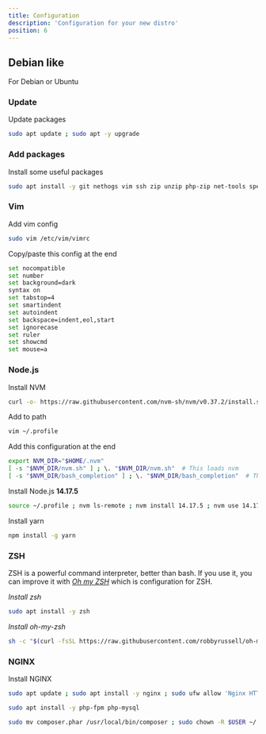 ```yaml
---
title: Configuration
description: 'Configuration for your new distro'
position: 6
---
```


## Debian like

For Debian or Ubuntu

### Update

Update packages

```bash
sudo apt update ; sudo apt -y upgrade
```

### Add packages

Install some useful packages

```bash
sudo apt install -y git nethogs vim ssh zip unzip php-zip net-tools speedtest-cli ; sudo chmod u+s $(which nethogs)
```

### Vim

Add vim config

```bash
sudo vim /etc/vim/vimrc
```

Copy/paste this config at the end

```bash
set nocompatible
set number
set background=dark
syntax on
set tabstop=4
set smartindent
set autoindent
set backspace=indent,eol,start
set ignorecase
set ruler
set showcmd
set mouse=a
```

### Node.js

Install NVM

```bash
curl -o- https://raw.githubusercontent.com/nvm-sh/nvm/v0.37.2/install.sh | bash
```

Add to path

```bash
vim ~/.profile
```

Add this configuration at the end

```bash
export NVM_DIR="$HOME/.nvm"
[ -s "$NVM_DIR/nvm.sh" ] ; \. "$NVM_DIR/nvm.sh"  # This loads nvm
[ -s "$NVM_DIR/bash_completion" ] ; \. "$NVM_DIR/bash_completion"  # This loads nvm bash_completion
```

Install Node.js **14.17.5**

```bash
source ~/.profile ; nvm ls-remote ; nvm install 14.17.5 ; nvm use 14.17.5 ; nvm alias default 14.17.5 ; nvm use default ; nvm ls ; node -v
```

Install yarn

```bash
npm install -g yarn
```

### ZSH

ZSH is a powerful command interpreter, better than bash. If you use it, you can improve it with [*Oh my ZSH*](https://ohmyz.sh/) which is configuration for ZSH.

*Install zsh*

```bash
sudo apt install -y zsh
```

*Install oh-my-zsh*

```bash
sh -c "$(curl -fsSL https://raw.githubusercontent.com/robbyrussell/oh-my-zsh/master/tools/install.sh)"
```

### NGINX

Install NGINX

```bash
sudo apt update ; sudo apt install -y nginx ; sudo ufw allow 'Nginx HTTP'
```

```bash
sudo apt install -y php-fpm php-mysql
```

```bash
sudo mv composer.phar /usr/local/bin/composer ; sudo chown -R $USER ~/.config/composer/ ; composer global require laravel/installer
```
